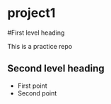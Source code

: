 project1
========
#First level heading

This is a practice repo

## Second level heading
* First point
* Second point
